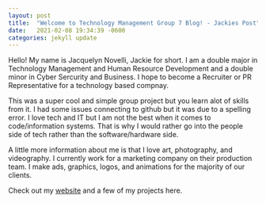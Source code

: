 ```yaml
---
layout: post
title:  "Welcome to Technology Management Group 7 Blog! - Jackies Post"
date:   2021-02-08 19:34:39 -0600
categories: jekyll update
---
```

Hello! My name is Jacquelyn Novelli, Jackie for short. I am a double major in Technology Management and Human Resource Development and a double minor in Cyber Sercurity and Business. I hope to become a Recruiter or PR Representative for a technology based compnay. 

This was a super cool and simple group project but you learn alot of skills from it. I had some issues connecting to github but it was due to a spelling error. I love tech and IT but I am not the best when it comes to code/information systems. That is why I would rather go into the people side of tech rather than the software/hardware side. 

A little more information about me is that I love art, photography, and videography. I currently work for a marketing company on their production team. I make ads, graphics, logos, and animations for the majority of our clients. 

Check out my [website][website] and a few of my projects here. 



[website]:http://jacquardjackie.com/
